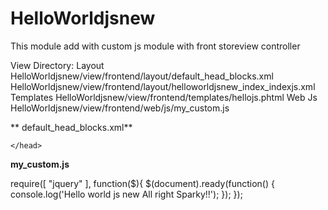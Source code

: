 # HelloWorldjsnew


This module add with custom js module with front storeview controller

View Directory:
    Layout
          HelloWorldjsnew/view/frontend/layout/default_head_blocks.xml
          HelloWorldjsnew/view/frontend/layout/helloworldjsnew_index_indexjs.xml
    Templates
          HelloWorldjsnew/view/frontend/templates/hellojs.phtml
    Web
       Js
          HelloWorldjsnew/view/frontend/web/js/my_custom.js
          
          
          
          
**
default_head_blocks.xml**

  
<?xml version="1.0"?>
<page xmlns:xsi="http://www.w3.org/2001/XMLSchema-instance"  xsi:noNamespaceSchemaLocation="urn:magento:framework:View/Layout/etc/page_configuration.xsd">
	<head>
		<!--and for JS-->
    	<link src="Mytask_HelloWorldjsnew::js/my_custom.js"/>
		
	</head>
</page>





**my_custom.js**

require([
"jquery"
], function($){
    $(document).ready(function() {
        console.log('Hello world  js new All right Sparky!!');
    });
});

          
